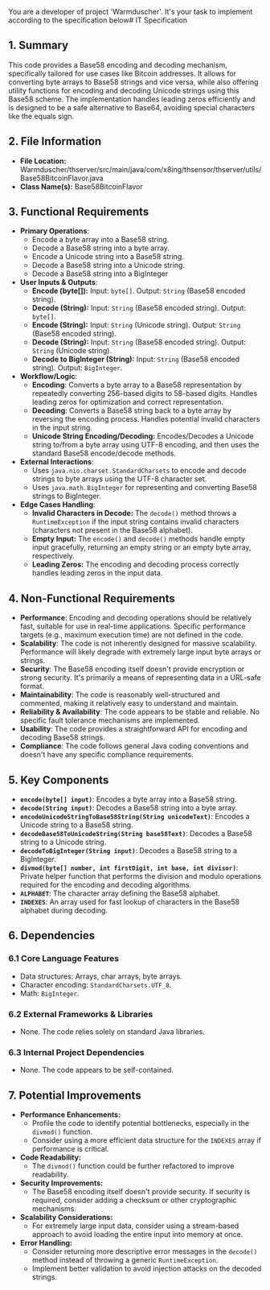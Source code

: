 You are a developer of project 'Warmduscher'. It's your task to implement according to the specification below# IT Specification

## 1. Summary

This code provides a Base58 encoding and decoding mechanism, specifically tailored for use cases like Bitcoin addresses. It allows for converting byte arrays to Base58 strings and vice versa, while also offering utility functions for encoding and decoding Unicode strings using this Base58 scheme. The implementation handles leading zeros efficiently and is designed to be a safe alternative to Base64, avoiding special characters like the equals sign.

## 2. File Information

- **File Location:** Warmduscher/thserver/src/main/java/com/x8ing/thsensor/thserver/utils/Base58BitcoinFlavor.java
- **Class Name(s):** Base58BitcoinFlavor

## 3. Functional Requirements

- **Primary Operations**:
    - Encode a byte array into a Base58 string.
    - Decode a Base58 string into a byte array.
    - Encode a Unicode string into a Base58 string.
    - Decode a Base58 string into a Unicode string.
    - Decode a Base58 string into a BigInteger
- **User Inputs & Outputs**:
    - **Encode (byte[]):** Input: `byte[]`. Output: `String` (Base58 encoded string).
    - **Decode (String):** Input: `String` (Base58 encoded string). Output: `byte[]`.
    - **Encode (String):** Input: `String` (Unicode string). Output: `String` (Base58 encoded string).
    - **Decode (String):** Input: `String` (Base58 encoded string). Output: `String` (Unicode string).
    - **Decode to BigInteger (String):** Input: `String` (Base58 encoded string). Output: `BigInteger`.
- **Workflow/Logic**:
    - **Encoding**: Converts a byte array to a Base58 representation by repeatedly converting 256-based digits to 58-based digits.  Handles leading zeros for optimization and correct representation.
    - **Decoding**: Converts a Base58 string back to a byte array by reversing the encoding process.  Handles potential invalid characters in the input string.
    - **Unicode String Encoding/Decoding:**  Encodes/Decodes a Unicode string to/from a byte array using UTF-8 encoding, and then uses the standard Base58 encode/decode methods.
- **External Interactions**:
    -  Uses `java.nio.charset.StandardCharsets` to encode and decode strings to byte arrays using the UTF-8 character set.
    -  Uses `java.math.BigInteger` for representing and converting Base58 strings to BigInteger.
- **Edge Cases Handling**:
    - **Invalid Characters in Decode:**  The `decode()` method throws a `RuntimeException` if the input string contains invalid characters (characters not present in the Base58 alphabet).
    - **Empty Input:** The `encode()` and `decode()` methods handle empty input gracefully, returning an empty string or an empty byte array, respectively.
    - **Leading Zeros:** The encoding and decoding process correctly handles leading zeros in the input data.

## 4. Non-Functional Requirements

- **Performance**:  Encoding and decoding operations should be relatively fast, suitable for use in real-time applications.  Specific performance targets (e.g., maximum execution time) are not defined in the code.
- **Scalability**:  The code is not inherently designed for massive scalability. Performance will likely degrade with extremely large input byte arrays or strings.
- **Security**: The Base58 encoding itself doesn't provide encryption or strong security. It's primarily a means of representing data in a URL-safe format.
- **Maintainability**: The code is reasonably well-structured and commented, making it relatively easy to understand and maintain.
- **Reliability & Availability**:  The code appears to be stable and reliable.  No specific fault tolerance mechanisms are implemented.
- **Usability**: The code provides a straightforward API for encoding and decoding Base58 strings.
- **Compliance**:  The code follows general Java coding conventions and doesn't have any specific compliance requirements.

## 5. Key Components

- **`encode(byte[] input)`**:  Encodes a byte array into a Base58 string.
- **`decode(String input)`**: Decodes a Base58 string into a byte array.
- **`encodeUnicodeStringToBase58String(String unicodeText)`**: Encodes a Unicode string to a Base58 string.
- **`decodeBase58ToUnicodeString(String base58Text)`**: Decodes a Base58 string to a Unicode string.
- **`decodeToBigInteger(String input)`**: Decodes a Base58 string to a BigInteger.
- **`divmod(byte[] number, int firstDigit, int base, int divisor)`**:  Private helper function that performs the division and modulo operations required for the encoding and decoding algorithms.
- **`ALPHABET`**:  The character array defining the Base58 alphabet.
- **`INDEXES`**: An array used for fast lookup of characters in the Base58 alphabet during decoding.

## 6. Dependencies

### 6.1 Core Language Features
- Data structures: Arrays, char arrays, byte arrays.
- Character encoding: `StandardCharsets.UTF_8`.
- Math: `BigInteger`.

### 6.2 External Frameworks & Libraries
- None. The code relies solely on standard Java libraries.

### 6.3 Internal Project Dependencies
- None. The code appears to be self-contained.

## 7. Potential Improvements

- **Performance Enhancements:**
    - Profile the code to identify potential bottlenecks, especially in the `divmod()` function.
    - Consider using a more efficient data structure for the `INDEXES` array if performance is critical.
- **Code Readability:**
    - The `divmod()` function could be further refactored to improve readability.
- **Security Improvements:**
    - The Base58 encoding itself doesn't provide security. If security is required, consider adding a checksum or other cryptographic mechanisms.
- **Scalability Considerations:**
    - For extremely large input data, consider using a stream-based approach to avoid loading the entire input into memory at once.
- **Error Handling:**
    - Consider returning more descriptive error messages in the `decode()` method instead of throwing a generic `RuntimeException`.
    - Implement better validation to avoid injection attacks on the decoded strings.